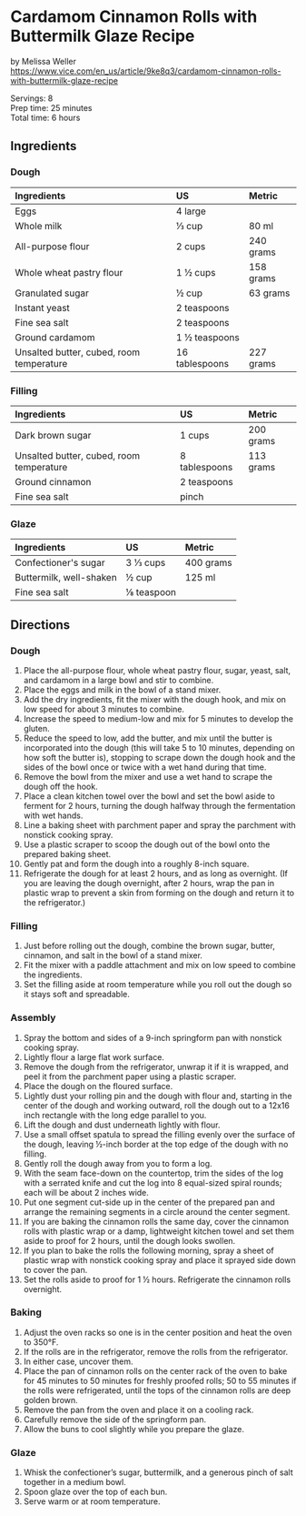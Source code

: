 # Cardamom Cinnamon Rolls with Buttermilk Glaze Recipe  
by Melissa Weller  
https://www.vice.com/en_us/article/9ke8q3/cardamom-cinnamon-rolls-with-buttermilk-glaze-recipe

Servings: 8  
Prep time: 25 minutes  
Total time: 6 hours  

## Ingredients

### Dough
|Ingredients | US    |Metric |
|:-----------|:------|:------|
| Eggs | 4 large | |
| Whole milk | &frac13; cup | 80 ml |
| All-purpose flour | 2 cups | 240 grams |
| Whole wheat pastry flour | 1 &frac12; cups | 158 grams |
| Granulated sugar | &frac12; cup | 63 grams |
| Instant yeast | 2 teaspoons | |
| Fine sea salt| 2 teaspoons | |
| Ground cardamom | 1 &frac12; teaspoons | |
| Unsalted butter, cubed, room temperature | 16 tablespoons | 227 grams |

### Filling
|Ingredients | US    |Metric |
|:-----------|:------|:------|
| Dark brown sugar | 1 cups | 200 grams |
| Unsalted butter, cubed, room temperature | 8 tablespoons | 113 grams |
| Ground cinnamon | 2 teaspoons | |
| Fine sea salt | pinch | |

### Glaze
|Ingredients | US    |Metric |
|:-----------|:------|:------|
| Confectioner's sugar | 3 &frac13; cups | 400 grams |
| Buttermilk, well-shaken | &frac12; cup | 125 ml |
| Fine sea salt | &frac18; teaspoon | |

## Directions
### Dough
1. Place the all-purpose flour, whole wheat pastry flour, sugar, yeast, salt, and cardamom in a large bowl and stir to combine. 
1. Place the eggs and milk in the bowl of a stand mixer.
1. Add the dry ingredients, fit the mixer with the dough hook, and mix on low speed for about 3 minutes to combine.
1. Increase the speed to medium-low and mix for 5 minutes to develop the gluten.
1. Reduce the speed to low, add the butter, and mix until the butter is incorporated into the dough (this will take 5 to 10 minutes, depending on how soft the butter is), stopping to scrape down the dough hook and the sides of the bowl once or twice with a wet hand during that time.
1. Remove the bowl from the mixer and use a wet hand to scrape the dough off the hook.
1. Place a clean kitchen towel over the bowl and set the bowl aside to ferment for 2 hours, turning the dough halfway through the fermentation with wet hands.
1. Line a baking sheet with parchment paper and spray the parchment with nonstick cooking spray.
1. Use a plastic scraper to scoop the dough out of the bowl onto the prepared baking sheet.
1. Gently pat and form the dough into a roughly 8-inch square.
1. Refrigerate the dough for at least 2 hours, and as long as overnight. (If you are leaving the dough overnight, after 2 hours, wrap the pan in plastic wrap to prevent a skin from forming on the dough and return it to the refrigerator.)
  
### Filling
1. Just before rolling out the dough, combine the brown sugar, butter, cinnamon, and salt in the bowl of a stand mixer.
1. Fit the mixer with a paddle attachment and mix on low speed to combine the ingredients.
1. Set the filling aside at room temperature while you roll out the dough so it stays soft and spreadable.
  
### Assembly
1. Spray the bottom and sides of a 9-inch springform pan with nonstick cooking spray.
1. Lightly flour a large flat work surface.
1. Remove the dough from the refrigerator, unwrap it if it is wrapped, and peel it from the parchment paper using a plastic scraper.
1. Place the dough on the floured surface.
1. Lightly dust your rolling pin and the dough with flour and, starting in the center of the dough and working outward, roll the dough out to a 12x16 inch rectangle with the long edge parallel to you.
1. Lift the dough and dust underneath lightly with flour.
1. Use a small offset spatula to spread the filling evenly over the surface of the dough, leaving &frac12;-inch border at the top edge of the dough with no filling.
1. Gently roll the dough away from you to form a log.
1. With the seam face-down on the countertop, trim the sides of the log with a serrated knife and cut the log into 8 equal-sized spiral rounds; each will be about 2 inches wide.
1. Put one segment cut-side up in the center of the prepared pan and arrange the remaining segments in a circle around the center segment.
1. If you are baking the cinnamon rolls the same day, cover the cinnamon rolls with plastic wrap or a damp, lightweight kitchen towel and set them aside to proof for 2 hours, until the dough looks swollen.
1. If you plan to bake the rolls the following morning, spray a sheet of plastic wrap with nonstick cooking spray and place it sprayed side down to cover the pan.
1. Set the rolls aside to proof for 1 &frac12; hours. Refrigerate the cinnamon rolls overnight.
  
### Baking
1. Adjust the oven racks so one is in the center position and heat the oven to 350&deg;F.
1. If the rolls are in the refrigerator, remove the rolls from the refrigerator.
1. In either case, uncover them.
1. Place the pan of cinnamon rolls on the center rack of the oven to bake for 45 minutes to 50 minutes for freshly proofed rolls; 50 to 55 minutes if the rolls were refrigerated, until the tops of the cinnamon rolls are deep golden brown.
1. Remove the pan from the oven and place it on a cooling rack.
1. Carefully remove the side of the springform pan.
1. Allow the buns to cool slightly while you prepare the glaze.

### Glaze
1. Whisk the confectioner’s sugar, buttermilk, and a generous pinch of salt together in a medium bowl.
1. Spoon glaze over the top of each bun.
1. Serve warm or at room temperature.
